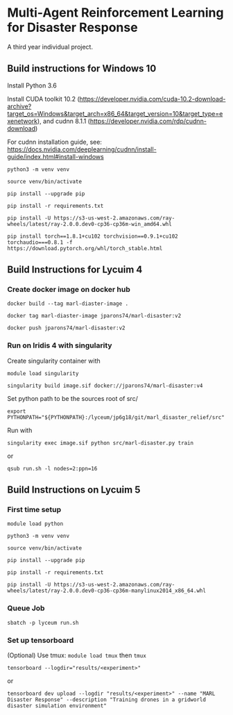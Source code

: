 # Multi-Agent Reinforcement Learning for Disaster Response
A third year individual project.

## Build instructions for Windows 10

Install Python 3.6

Install CUDA toolkit 10.2 (https://developer.nvidia.com/cuda-10.2-download-archive?target_os=Windows&target_arch=x86_64&target_version=10&target_type=exenetwork), and cudnn 8.1.1 (https://developer.nvidia.com/rdp/cudnn-download)

For cudnn installation guide, see: https://docs.nvidia.com/deeplearning/cudnn/install-guide/index.html#install-windows

`python3 -m venv venv`

`source venv/bin/activate`

`pip install --upgrade pip`

`pip install -r requirements.txt`

`pip install -U https://s3-us-west-2.amazonaws.com/ray-wheels/latest/ray-2.0.0.dev0-cp36-cp36m-win_amd64.whl`

`pip install torch==1.8.1+cu102 torchvision==0.9.1+cu102 torchaudio===0.8.1 -f https://download.pytorch.org/whl/torch_stable.html`

## Build Instructions for Lycuim 4

### Create docker image on docker hub

`docker build --tag marl-diaster-image .`

`docker tag marl-diaster-image jparons74/marl-disaster:v2 `

`docker push jparons74/marl-disaster:v2`

### Run on Iridis 4 with singularity

Create singularity container with 

`module load singularity`

`singularity build image.sif docker://jparons74/marl-disaster:v4`


Set python path to be the sources root of src/

`export PYTHONPATH="${PYTHONPATH}:/lyceum/jp6g18/git/marl_disaster_relief/src"`

Run with 

`singularity exec image.sif python src/marl-disaster.py train`

or

`qsub run.sh -l nodes=2:ppn=16`

## Build Instructions on Lycuim 5

### First time setup

`module load python`

`python3 -m venv venv`

`source venv/bin/activate`

`pip install --upgrade pip`

`pip install -r requirements.txt`

`pip install -U https://s3-us-west-2.amazonaws.com/ray-wheels/latest/ray-2.0.0.dev0-cp36-cp36m-manylinux2014_x86_64.whl`

### Queue Job

`sbatch -p lyceum run.sh`

### Set up tensorboard

(Optional) Use tmux: `module load tmux` then `tmux`

`tensorboard --logdir="results/<experiment>"`



or

`tensorboard dev upload --logdir "results/<experiment>" --name "MARL Disaster Response" --description "Training drones in a gridworld disaster simulation environment"`

